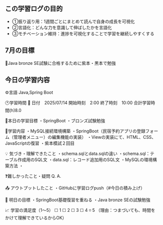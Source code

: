 ## この学習ログの目的
* ①振り返り用：1週間ごとにまとめて読んで自身の成長を可視化
* ②言語化：どんな力を意識して伸ばしたかを言語化
* ③モチベーション維持：進捗を可視化することで学習を継続しやすくする

## 7月の目標
📝Java bronze SE試験に合格するために紫本・黒本で勉強

## 今日の学習内容
⚙️言語 Java,Spring Boot

🕐学習時間
📅 日付　2025/07/14
開始時刻　2:00
終了時刻　10:00
合計学習時間(h)8.0

🎯本日の学習目標
・SpringBoot
・ブロンズ試験勉強

📝学習内容
・MySQL接続環境構築
・SpringBoot（民宿予約アプリの登録フォーム（管理者メニュー）の編集機能の実装）
・Viewの実装にて、HTML、CSS、JavaScriptの復習
・紫本模試２回目

💡 気づき・理解できたこと
・schema.sqlとdata.sqlの違い
  ・schema.sql：テーブル作成用のSQL文
  ・data.sql：レコード追加用のSQL文
・MySQLの環境構築方法
・

❓難しかったこと・疑問
Q.
A. 

📤 アウトプットしたこと
・GitHubに学習ログpush（#今日の積み上げ）

🌱 明日の目標
・SpringBoot基礎復習を重ねる
・Java bronze SEの試験勉強

📈 学習の満足度（1〜5）
☐ 1 ☐ 2 ☐ 3 ☐ 4 ◽️ 5
（理由：つまづいても、時間をかけて理解できているからOK）